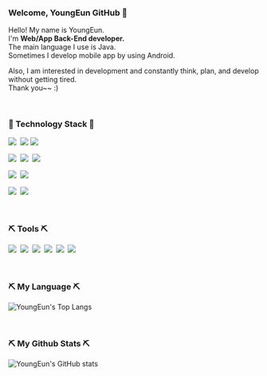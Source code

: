 ### Welcome, YoungEun GitHub 👋

Hello! My name is YoungEun.<br/>
I'm <b>Web/App Back-End developer.</b><br/>
The main language I use is Java.<br/>
Sometimes I develop mobile app by using Android.<br/>

Also, I am interested in development and constantly think, plan, and develop without getting tired.<br/>
Thank you~~ :)

<br/>

### 📝 Technology Stack 📝

<img src="https://img.shields.io/badge/Java-007396?style=flat-square&logo=java&logoColor=white">&nbsp;
<img src="https://img.shields.io/badge/Spring Boot-6DB33F?style=flat-square&logo=springboot&logoColor=white">
<img src="https://img.shields.io/badge/Spring Security-6DB33F?style=flat-square&logo=springsecurity&logoColor=white">

<img src="https://img.shields.io/badge/JavaScript-f7df1e?style=flat-square&logo=JavaScript&logoColor=white">&nbsp;
<img src="https://img.shields.io/badge/Vue.js-4FC08D?style=flat-square&logo=Vue.js&logoColor=white">&nbsp;
<img src="https://img.shields.io/badge/C++-00599C?style=flat-square&logo=c%2B%2B&logoColor=white">&nbsp;

<img src="https://img.shields.io/badge/MySQL-4479A1?style=flat-square&logo=mysql&logoColor=white">&nbsp;
<img src="https://img.shields.io/badge/PostgreSQL-4169E1?style=flat-square&logo=PostgreSQL&logoColor=white">&nbsp;

<img src="https://img.shields.io/badge/Linux-FCC624?style=flat-square&logo=linux&logoColor=black">&nbsp;
<img src="https://img.shields.io/badge/Amazon AWS-232F3E?style=flat-square&logo=amazonaws&logoColor=white">

<br/>

### ⛏️ Tools ⛏️

<img src="https://img.shields.io/badge/Android Studio-3DDC84?style=flat-square&logo=androidstudio&logoColor=white">&nbsp;
<img src="https://img.shields.io/badge/IntelliJ IDEA-000000?style=flat-square&logo=intellijidea&logoColor=white">&nbsp;
<img src="https://img.shields.io/badge/Visual Studio Code-007ACC?style=flat-square&logo=visualstudiocode&logoColor=white">&nbsp;
<img src="https://img.shields.io/badge/Visual Studio-5C2D91?style=flat-square&logo=visualstudio&logoColor=white">&nbsp;
<img src="https://img.shields.io/badge/Eclipse IDE-2C2255?style=flat-square&logo=eclipseide&logoColor=white">&nbsp;
<img src="https://img.shields.io/badge/GitHub-181717?style=flat-square&logo=github&logoColor=white">

<br/>

### ⛏️ My Language ⛏️

![YoungEun's Top Langs](https://github-readme-stats-git-masterrstaa-rickstaa.vercel.app/api/top-langs/?username=youngniw&theme=tokyonight)

<br/>

### ⛏️ My Github Stats ⛏️

![YoungEun's GitHub stats](https://github-readme-stats-git-masterrstaa-rickstaa.vercel.app/api?username=youngniw&show_icons=true&theme=tokyonight) 

<!--
**youngniw/youngniw** is a ✨ _special_ ✨ repository because its `README.md` (this file) appears on your GitHub profile.

Here are some ideas to get you started:

- 🔭 I’m currently working on ...
- 🌱 I’m currently learning ...
- 👯 I’m looking to collaborate on ...
- 🤔 I’m looking for help with ...
- 💬 Ask me about ...
- 📫 How to reach me: ...
- 😄 Pronouns: ...
- ⚡ Fun fact: ...
-->
